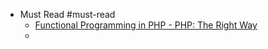- Must Read #must-read
	- [Functional Programming in PHP - PHP: The Right Way](https://phptherightway.com/pages/Functional-Programming.html)
	-
